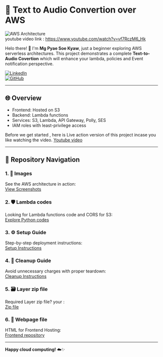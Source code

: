 # **🚀 Text to Audio Convertion over AWS** 
![AWS Architecture](https://github.com/pyaesoekyaw/text-to-audio-complete-AWS-PROJECT/blob/main/images/The%20Diagram.png)  
youtube video link : https://www.youtube.com/watch?v=vf7RczM6_Hk


Helo there! 👋 I'm **Mg Pyae Soe Kyaw**, just a beginner exploring AWS serverless architectures. This project demonstrates a complete **Text-to-Audio Covertion** which will enhance your lambda, policies and Event notification perspective.  

[![LinkedIn](https://img.shields.io/badge/LinkedIn-Connect-blue?style=flat&logo=linkedin)](https://www.linkedin.com/in/pyae-soe-kyaw-2a9962302/) <br>
[![GitHub](https://img.shields.io/badge/GitHub-Repo-lightgrey?style=flat&logo=github)](https://github.com/pyaesoekyaw)

---

## 🌐 Overview

- Frontend: Hosted on S3
- Backend: Lambda functions
- Services: S3, Lambda, API Gateway, Polly, SES
- IAM roles with least-privilege access
    
Before we get started , here is Live action version of this project incase you like watching the video.
[Youtube video](https://www.youtube.com/watch?v=vf7RczM6_Hk)

---

## **📂 Repository Navigation**  

### 1. **📸 Images**  
   See the AWS architecture in action:  
   [View Screenshots](https://github.com/pyaesoekyaw/text-to-audio-complete-AWS-PROJECT/tree/main/images)  

### 2. **🛡️ Lambda codes**  
   Looking for Lambda functions code and CORS for S3:  
   [Explore Python codes](https://github.com/pyaesoekyaw/text-to-audio-complete-AWS-PROJECT/tree/main/Lambda%20-%20Python%20Code)

### 3. **⚙️ Setup Guide**  
   Step-by-step deployment instructions:  
   [Setup Instructions](https://github.com/pyaesoekyaw/text-to-audio-complete-AWS-PROJECT/blob/main/Project_setup_%26_cleanup/setup_instruction.md)

### 4. **🧹 Cleanup Guide**  
   Avoid unnecessary charges with proper teardown:  
   [Cleanup Instructions](https://github.com/pyaesoekyaw/text-to-audio-complete-AWS-PROJECT/blob/main/Project_setup_%26_cleanup/cleanup_instruction.md) 

### 5. **🗃️ Layer zip file**  
   Required Layer zip file? your :  
   [Zip file](https://github.com/pyaesoekyaw/Serverless_web_page/tree/main/function_codes)  

### 6. **📄 Webpage file**  
   HTML for Frontend Hosting:  
   [Frontend repository](https://github.com/pyaesoekyaw/text-to-audio-complete-AWS-PROJECT/tree/main/Webpage)    

---

 

**Happy cloud computing!** ☁️✨  

